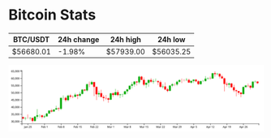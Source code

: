 # Bitcoin Stats

BTC/USDT|24h change|24h high|24h low|
|---|---|---|---|
|$56680.01|-1.98%|$57939.00|$56035.25|

<img src="./chart.svg">
